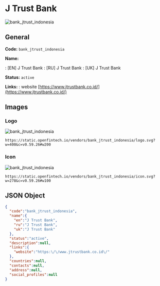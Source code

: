 
# J Trust Bank 
![bank_jtrust_indonesia](https://static.openfintech.io/vendors/bank_jtrust_indonesia/logo.svg?w=400&c=v0.59.26#w200)  

## General 
 
**Code:** `bank_jtrust_indonesia` 
 
**Name:** 
 
:	[EN] J Trust Bank 
:	[RU] J Trust Bank 
:	[UK] J Trust Bank 
 
**Status:** `active` 
 
**Links:** 
: website [https://www.jtrustbank.co.id/](https://www.jtrustbank.co.id/) 
 

## Images 

### Logo 
 
![bank_jtrust_indonesia](https://static.openfintech.io/vendors/bank_jtrust_indonesia/logo.svg?w=400&c=v0.59.26#w200)  

```
https://static.openfintech.io/vendors/bank_jtrust_indonesia/logo.svg?w=400&c=v0.59.26#w200
```  

### Icon 
 
![bank_jtrust_indonesia](https://static.openfintech.io/vendors/bank_jtrust_indonesia/icon.svg?w=278&c=v0.59.26#w100)  

```
https://static.openfintech.io/vendors/bank_jtrust_indonesia/icon.svg?w=278&c=v0.59.26#w100
```  

## JSON Object 

```json
{
  "code":"bank_jtrust_indonesia",
  "name":{
    "en":"J Trust Bank",
    "ru":"J Trust Bank",
    "uk":"J Trust Bank"
  },
  "status":"active",
  "description":null,
  "links":{
    "website":"https:\/\/www.jtrustbank.co.id\/"
  },
  "countries":null,
  "contacts":null,
  "address":null,
  "social_profiles":null
}
```  
